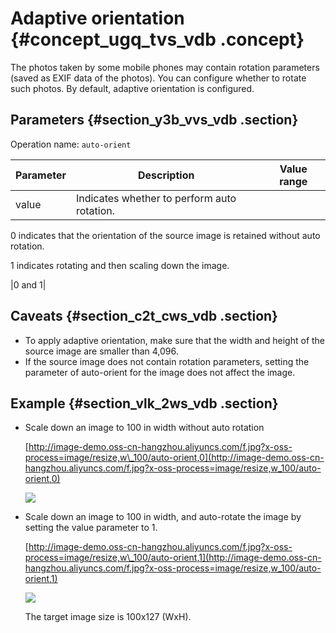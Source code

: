 # Adaptive orientation {#concept_ugq_tvs_vdb .concept}

The photos taken by some mobile phones may contain rotation parameters \(saved as EXIF data of the photos\). You can configure whether to rotate such photos. By default, adaptive orientation is configured.

## Parameters {#section_y3b_vvs_vdb .section}

Operation name: `auto-orient`

|Parameter|Description|Value range|
|---------|-----------|-----------|
|value| Indicates whether to perform auto rotation.

 0 indicates that the orientation of the source image is retained without auto rotation.

 1 indicates rotating and then scaling down the image.

 |0 and 1|

## Caveats {#section_c2t_cws_vdb .section}

-   To apply adaptive orientation, make sure that the width and height of the source image are smaller than 4,096.
-   If the source image does not contain rotation parameters, setting the parameter of auto-orient for the image does not affect the image.

## Example {#section_vlk_2ws_vdb .section}

-   Scale down an image to 100 in width without auto rotation

    [http://image-demo.oss-cn-hangzhou.aliyuncs.com/f.jpg?x-oss-process=image/resize,w\_100/auto-orient,0](http://image-demo.oss-cn-hangzhou.aliyuncs.com/f.jpg?x-oss-process=image/resize,w_100/auto-orient,0)

    ![](http://static-aliyun-doc.oss-cn-hangzhou.aliyuncs.com/assets/img/4776/2507_en-US.jpg)

-   Scale down an image to 100 in width, and auto-rotate the image by setting the value parameter to 1.

    [http://image-demo.oss-cn-hangzhou.aliyuncs.com/f.jpg?x-oss-process=image/resize,w\_100/auto-orient,1](http://image-demo.oss-cn-hangzhou.aliyuncs.com/f.jpg?x-oss-process=image/resize,w_100/auto-orient,1)

    ![](http://static-aliyun-doc.oss-cn-hangzhou.aliyuncs.com/assets/img/4776/2508_en-US.jpg)

    The target image size is 100x127 \(WxH\).


